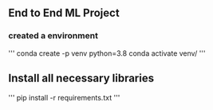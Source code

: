 ## End to End ML Project
### created a environment
'''
conda create -p venv python=3.8
conda activate venv/
'''
## Install all necessary libraries
'''
pip install -r requirements.txt
'''